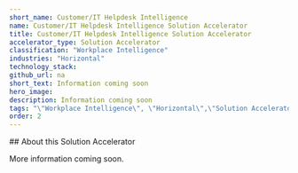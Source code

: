 ```yaml
---
short_name: Customer/IT Helpdesk Intelligence
name: Customer/IT Helpdesk Intelligence Solution Accelerator
title: Customer/IT Helpdesk Intelligence Solution Accelerator
accelerator_type: Solution Accelerator
classification: "Workplace Intelligence"
industries: "Horizontal"
technology_stack: 
github_url: na
short_text: Information coming soon
hero_image: 
description: Information coming soon
tags: "\"Workplace Intelligence\", \"Horizontal\",\"Solution Accelerator\""
order: 2
---
```

​​## About this Solution Accelerator

More information coming soon.

